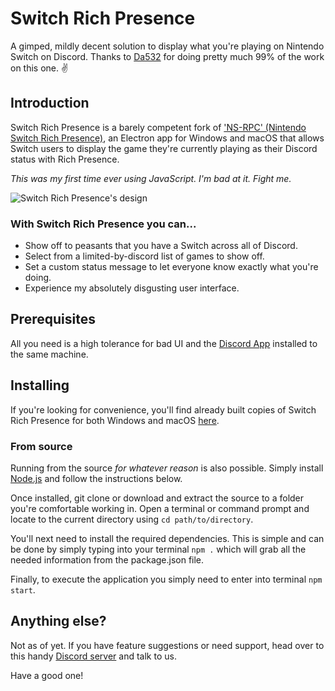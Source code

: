 # Switch Rich Presence
A gimped, mildly decent solution to display what you're playing on Nintendo Switch on Discord. Thanks to [Da532](https://github.com/Da532) for doing pretty much 99% of the work on this one. ✌️

## Introduction
Switch Rich Presence is a barely competent fork of ['NS-RPC' (Nintendo Switch Rich Presence)](https://github.com/Da532/NS-RPC), an Electron app for Windows and macOS that allows Switch users to display
the game they're currently playing as their Discord status with Rich Presence.

*This was my first time ever using JavaScript. I'm bad at it. Fight me.*

![Switch Rich Presence's design](https://i.imgur.com/hPkveG6.png)

### With Switch Rich Presence you can...
* Show off to peasants that you have a Switch across all of Discord.
* Select from a limited-by-discord list of games to show off.
* Set a custom status message to let everyone know exactly what you're doing.
* Experience my absolutely disgusting user interface.

## Prerequisites
All you need is a high tolerance for bad UI and the [Discord App](https://discordapp.com) installed to the same machine.

## Installing
If you're looking for convenience, you'll find already built copies of Switch Rich Presence for
both Windows and macOS [here](https://github.com/hobby-grade/Switch-Rich-Presence/releases).

### From source

Running from the source *for whatever reason* is also possible. Simply install [Node.js](https://nodejs.org/) and follow the instructions below.

Once installed, git clone or download and extract the source to a folder you're
comfortable working in. Open a terminal or command prompt and locate to the
current directory using `cd path/to/directory`.

You'll next need to install the required dependencies. This is simple and can be
done by simply typing into your terminal `npm .` which will grab all the needed
information from the package.json file.

Finally, to execute the application you simply need to enter into terminal `npm start`.

## Anything else?
Not as of yet. If you have feature suggestions or need support, head over to this handy [Discord server](https://discord.gg/StDcdMu) and talk to us.

Have a good one!
